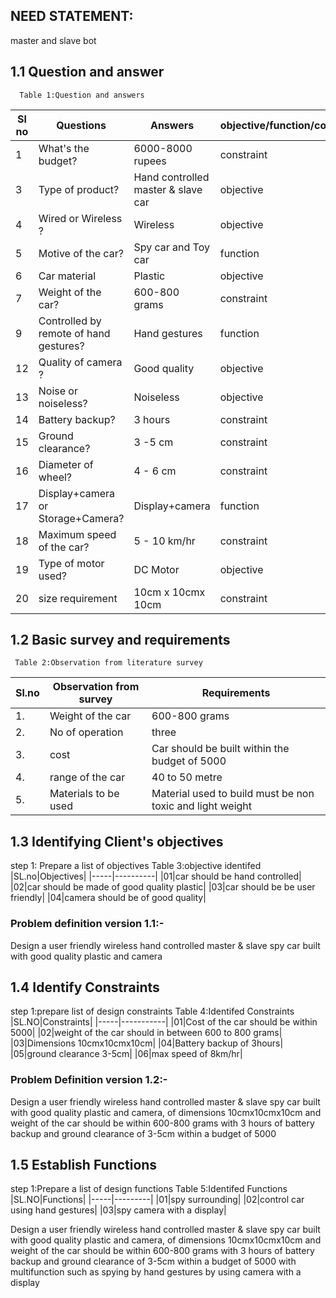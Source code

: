 ## NEED STATEMENT:
master and slave bot
## 1.1 Question and answer
      Table 1:Question and answers

|Sl no|	Questions|	Answers|objective/function/constraint|
|-----|----------|-------------|-----------------------------|
1|What's the budget?|6000-8000 rupees|constraint|
3|Type of product?|Hand controlled master & slave car|objective|
4|Wired or Wireless ?|	Wireless|objective|
5|Motive of the car?|	Spy car and Toy car|function|
6|Car material|	Plastic|objective|
7|Weight of the car?|600-800 grams|constraint|
9|Controlled by remote of hand gestures?|Hand gestures|function|
12|Quality of camera ?|	Good quality|objective|
13|Noise or noiseless?|	Noiseless|objective|
14|Battery backup?|	3 hours|constraint|
15|Ground clearance?|	3 -5 cm|constraint|
16|Diameter of wheel?|	4 - 6 cm|constraint|
17|Display+camera  or Storage+Camera?|Display+camera|function|
18|Maximum speed of the car?|	5 - 10 km/hr|constraint|
19|Type of motor used?|	DC Motor|objective|
20|size requirement| 10cm x 10cmx 10cm|constraint|	


## 1.2 Basic survey and requirements
     Table 2:Observation from literature survey
|Sl.no|Observation from survey|Requirements|
|-----|-----------------------|------------|
1.|Weight of the car|600-800 grams|
2.|No of operation|three|
3.|cost|Car should be built within the budget of 5000|
4.|range of the car|40 to 50 metre|
5.|Materials to be used|Material used to build must be non toxic and light weight|	

## 1.3 Identifying Client's objectives
step 1: Prepare a list of objectives
       Table 3:objective identifed
|SL.no|Objectives|
|-----|----------|
|01|car should be hand controlled|
|02|car should be made of good quality plastic|
|03|car should be be user friendly|
|04|camera should be of good quality|

### Problem definition version 1.1:-
Design a  user friendly wireless hand controlled master & slave spy car built with good quality plastic and camera

## 1.4 Identify Constraints
step 1:prepare list of design constraints
        Table 4:Identifed Constraints
|SL.NO|Constraints|
|-----|-----------|
|01|Cost of the car should be within 5000|
|02|weight of the car should in between 600 to 800 grams|
|03|Dimensions 10cmx10cmx10cm|
|04|Battery backup of 3hours|
|05|ground clearance 3-5cm|
|06|max speed of 8km/hr|

### Problem Definition version 1.2:-
Design a  user friendly wireless hand controlled master & slave spy car built with good quality plastic and camera, of dimensions 10cmx10cmx10cm
and weight of the car should be within 600-800 grams with 3 hours of battery backup and ground clearance of 3-5cm within a budget of 5000

## 1.5 Establish Functions
step 1:Prepare a list of design functions
   Table 5:Identifed Functions
|SL.NO|Functions|
|-----|---------|
|01|spy surrounding|
|02|control car using hand gestures|
|03|spy camera with a display|

Design a  user friendly wireless hand controlled master & slave spy car built with good quality plastic and camera, of dimensions 10cmx10cmx10cm
and weight of the car should be within 600-800 grams with 3 hours of battery backup and ground clearance of 3-5cm within a budget of 5000 with multifunction such as spying by hand gestures by using camera with a display		
			
			
			
			



